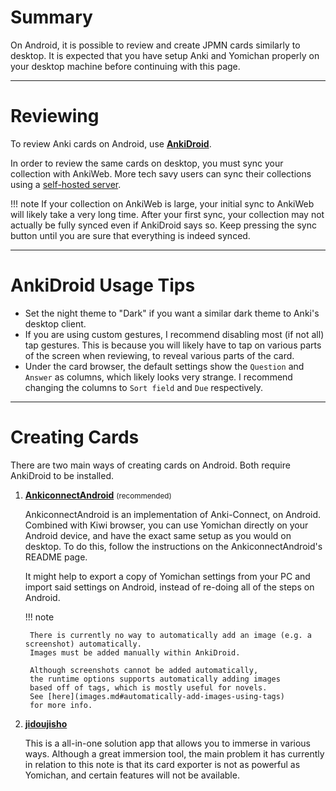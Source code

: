# Summary

On Android, it is possible to review and create JPMN cards similarly to desktop.
It is expected that you have setup Anki and Yomichan properly on your desktop machine
before continuing with this page.

---

# Reviewing

To review Anki cards on Android, use
[**AnkiDroid**](https://github.com/ankidroid/Anki-Android).

In order to review the same cards on desktop, you must sync your collection with AnkiWeb.
More tech savy users can sync their collections using a
[self-hosted server](https://docs.ankiweb.net/sync-server.html).

!!! note
    If your collection on AnkiWeb is large, your initial sync to AnkiWeb will likely take a
    very long time.
    After your first sync, your collection may not actually be fully synced even if AnkiDroid says so.
    Keep pressing the sync button until you are sure that everything is indeed synced.

---

# AnkiDroid Usage Tips

- Set the night theme to "Dark" if you want a similar dark theme to Anki's desktop client.
- If you are using custom gestures, I recommend disabling most (if not all) tap gestures.
    This is because you will likely have to tap on various parts of the screen
    when reviewing, to reveal various parts of the card.
- Under the card browser, the default settings show the `Question` and `Answer` as columns, which likely
    looks very strange. I recommend changing the columns to `Sort field` and `Due` respectively.


---

# Creating Cards

There are two main ways of creating cards on Android.
Both require AnkiDroid to be installed.

1. [**AnkiconnectAndroid**](https://github.com/KamWithK/AnkiconnectAndroid) <small>(recommended)</small>

    AnkiconnectAndroid is an implementation of Anki-Connect, on Android.
    Combined with Kiwi browser, you can use Yomichan directly on your Android device,
    and have the exact same setup as you would on desktop.
    To do this, follow the instructions on the AnkiconnectAndroid's README page.

    It might help to export a copy of Yomichan settings from your PC and import said settings on Android,
    instead of re-doing all of the steps on Android.

    !!! note

        There is currently no way to automatically add an image (e.g. a screenshot) automatically.
        Images must be added manually within AnkiDroid.

        Although screenshots cannot be added automatically,
        the runtime options supports automatically adding images
        based off of tags, which is mostly useful for novels.
        See [here](images.md#automatically-add-images-using-tags)
        for more info.


1. [**jidoujisho**](https://github.com/lrorpilla/jidoujisho)

    This is a all-in-one solution app that allows you to immerse in various ways.
    Although a great immersion tool, the main problem it has currently in relation
    to this note is that its card exporter is not as powerful as Yomichan,
    and certain features will not be available.
